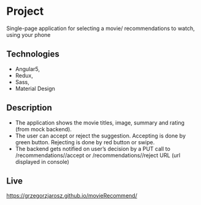 # Project

Single-page application for selecting a movie/ recommendations to watch, using your phone

## Technologies

* Angular5,
* Redux,
* Sass,
* Material Design

## Description

* The application shows the movie titles, image, summary and rating (from mock backend).
* The user can accept or reject the suggestion. Accepting is done by green button. Rejecting is
done by red button or swipe.
* The backend gets notified on user’s decision by a PUT call to /recommendations/<id>/accept or /recommendations/<id>/reject URL (url displayed in console)

## Live

https://grzegorzjarosz.github.io/movieRecommend/
